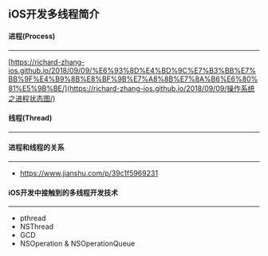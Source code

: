 ## iOS开发多线程简介



#### 进程(Process)

----

[https://richard-zhang-ios.github.io/2018/09/09/%E6%93%8D%E4%BD%9C%E7%B3%BB%E7%BB%9F%E4%B9%8B%E8%BF%9B%E7%A8%8B%E7%8A%B6%E6%80%81%E5%9B%BE/](https://richard-zhang-ios.github.io/2018/09/09/操作系统之进程状态图/)



#### 线程(Thread)

----



#### 进程和线程的关系

----

- https://www.jianshu.com/p/39c1f5969231



#### iOS开发中接触到的多线程开发技术

-----

- pthread
- NSThread
- GCD
- NSOperation & NSOperationQueue